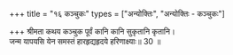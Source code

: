+++
title = "१६ कञ्चुकः"
types = ["अन्योक्तिः", "अन्योक्तिः - कञ्चुकः"]

+++
श्रीमता कथय कञ्चुक पूर्वं कानि कानि सुकृतानि कृतानि।  
जन्म यापयसि येन समस्तं हारहृद्यहृदये हरिणाक्ष्याः॥ 30 ॥  
